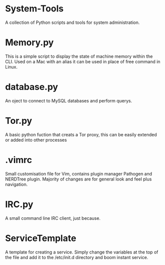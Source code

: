 System-Tools
============

A collection of Python scripts and tools for system administration.

Memory.py
=========

This is a simple script to display the state of machine memory within the CLI. Used on a Mac with an alias it can be used in place of free command in Linux.

database.py
=========
An oject to connect to MySQL databases and perform querys. 

Tor.py
=========
A basic python fuction that creats a Tor proxy, this can be easily extended or added into other processes

.vimrc
=========
Small customisation file for Vim, contains plugin manager Pathogen and NERDTree plugin. Majority of changes are for general look and feel plus navigation. 

IRC.py
=========
A small command line IRC client, just because. 

ServiceTemplate
=========
A template for creating a service. Simply change the variables at the top of the file and add it to the /etc/init.d directory and boom instant service.
